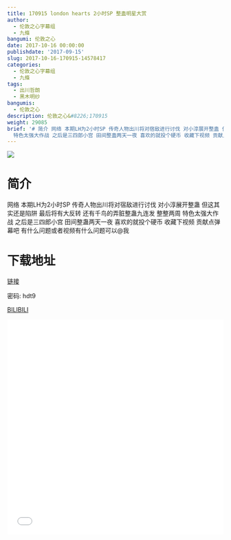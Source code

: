 ```yaml
---
title: 170915 london hearts 2小时SP 整蛊明星大赏
author:
  - 伦敦之心字幕组
  - 九條
bangumi: 伦敦之心
date: 2017-10-16 00:00:00
publishdate: '2017-09-15'
slug: 2017-10-16-170915-14578417
categories:
  - 伦敦之心字幕组
  - 九條
tags:
  - 出川哲朗
  - 黑木明纱
bangumis:
  - 伦敦之心
description: 伦敦之心&#8226;170915
weight: 29085
brief: '# 简介 网络 本期LH为2小时SP 传奇人物出川将对宿敌进行讨伐 对小淳展开整蛊 但这其实还是陷阱 最后将有大反转 还有千鸟的弄脏整蛊九连发 整整两周
  特色太强大作战 之后是三四郎小宫 田间整蛊两天一夜 喜欢的就投个硬币 收藏下视频 贡献点弹幕吧 有什么问题或者视频有什么问题可以@我 # 下载地址'
---
```


![](https://i.imgur.com/yG1UX4t.jpg)

# 简介  
网络
本期LH为2小时SP 传奇人物出川将对宿敌进行讨伐 对小淳展开整蛊 但这其实还是陷阱 最后将有大反转 还有千鸟的弄脏整蛊九连发 整整两周 特色太强大作战 之后是三四郎小宫 田间整蛊两天一夜 喜欢的就投个硬币 收藏下视频 贡献点弹幕吧 有什么问题或者视频有什么问题可以@我

# 下载地址


<a href="https://pan.baidu.com/s/1eR7ioCi" target="_blank">链接</a>

密码: hdt9



  [BILIBILI](https://www.bilibili.com/video/av14578417/)


<div class="vcontainer">  <iframe class='video' src="//www.bilibili.com/blackboard/player.html?aid=14578417" width="100%" height="500" frameborder="0" allowfullscreen="allowfullscreen"></iframe></div>
